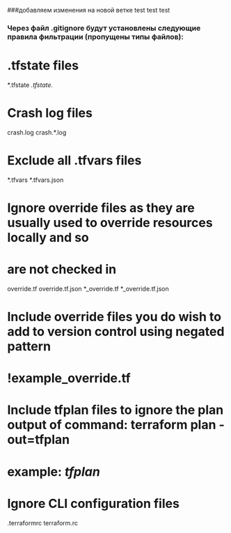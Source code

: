 ###добавляем изменения на новой ветке test test test

### Через файл .gitignore будут установлены следующие правила фильтрации (пропущены типы файлов):

# .tfstate files
*.tfstate
*.tfstate.*

# Crash log files
crash.log
crash.*.log

# Exclude all .tfvars files
*.tfvars
*.tfvars.json

# Ignore override files as they are usually used to override resources locally and so
# are not checked in
override.tf
override.tf.json
*_override.tf
*_override.tf.json

# Include override files you do wish to add to version control using negated pattern
# !example_override.tf

# Include tfplan files to ignore the plan output of command: terraform plan -out=tfplan
# example: *tfplan*

# Ignore CLI configuration files
.terraformrc
terraform.rc
